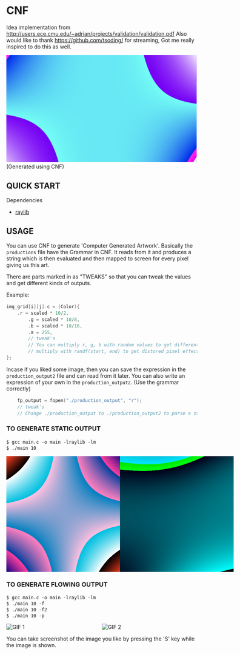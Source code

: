 # CNF

Idea implementation from http://users.ece.cmu.edu/~adrian/projects/validation/validation.pdf 
Also would like to thank https://github.com/tsoding/ for streaming, Got me really inspired to do this as well.

![thumbnail](./assets/thumbnail.png)
(Generated using CNF)

## QUICK START

Dependencies

- [raylib](https://www.raylib.com/)

## USAGE

You can use CNF to generate 'Computer Generated Artwork'.
Basically the ```productions``` file have the Grammar in CNF.
It reads from it and produces a string which is then evaluated and then mapped to screen for every pixel giving us this art.

There are parts marked in as "TWEAKS" so that you can tweak the values and get different kinds of outputs.

Example:

```c
img_grid[i][j].c = (Color){
    .r = scaled * 10/2,
        .g = scaled * 10/8,
        .b = scaled * 10/16,
        .a = 255,
        // tweak's
        // You can multiply r, g, b with random values to get different colors
        // multiply with randf(start, end) to get distored pixel effect
};

```

Incase if you liked some image, then you can save the expression in the ```production_output2``` file and can read from it later.
You can also write an expression of your own in the ```production_output2```.
(Use the grammar correctly)

```c
    fp_output = fopen("./production_output", "r");
    // tweak's
    // Change ./production_output to ./production_output2 to parse a string that you have generated using the grammar.
```

### TO GENERATE STATIC OUTPUT

```console
$ gcc main.c -o main -lraylib -lm
$ ./main 10
```

<div style="display: flex; justify-content: space-around;">
  <img src="./assets/output.png" alt="STATIC 1" width="300" />
  <img src="./assets/output2.png" alt="STATIC 2" width="300" />
</div>


### TO GENERATE FLOWING OUTPUT

```console
$ gcc main.c -o main -lraylib -lm
$ ./main 10 -f
$ ./main 10 -f2
$ ./main 10 -p
```

<div style="display: flex; justify-content: space-around;">
  <img src="./assets/output.gif" alt="GIF 1" width="300" />
  <img src="./assets/output2.gif" alt="GIF 2" width="300" />
</div>

You can take screenshot of the image you like by pressing the 'S' key while the image is shown.
